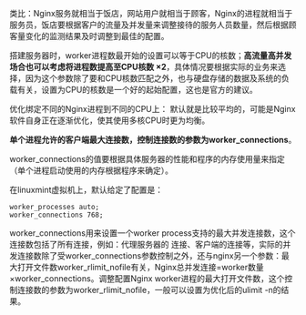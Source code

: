 类比：Nginx服务就相当于饭店，网站用户就相当于顾客，Nginx的进程就相当于服务员，饭店要根据客户的流量及并发量来调整接待的服务人员数量，然后根据顾客量变化的监测结果及时调整到最佳的配置。

搭建服务器时，worker进程数最开始的设置可以等于CPU的核数；**高流量高并发场合也可以考虑将进程数提高至CPU核数 ×2**，具体情况要根据实际的业务来选择，因为这个参数除了要和CPU核数匹配之外，也与硬盘存储的数据及系统的负载有关，设置为CPU的核数是一个好的起始配置，这也是官方的建议。

优化绑定不同的Nginx进程到不同的CPU上：
默认就是比较平均的，可能是Nginx软件自身正在逐渐优化，使其使用多核CPU时更为均衡。

**单个进程允许的客户端最大连接数，控制连接数的参数为worker_connections**。 

worker_connections的值要根据具体服务器的性能和程序的内存使用量来指定（单个进程启动使用的内存根据程序来确定）。

在linuxmint虚拟机上，默认给定了配置是：
```
worker_processes auto;
worker_connections 768;
```

worker_connections用来设置一个worker process支持的最大并发连接数，这个连接数包括了所有连接，例如：代理服务器的 
连接、客户端的连接等，实际的并发连接数除了受worker_connections参数控制之外，还与nginx另一个参数：最大打开文件数worker_rlimit_nofile有关，Nginx总并发连接=worker数量×worker_connections。调整配置Nginx worker进程的最大打开文件数，这个控制连接数的参数为worker_rlimit_nofile，一般可以设置为优化后的ulimit -n的结果。